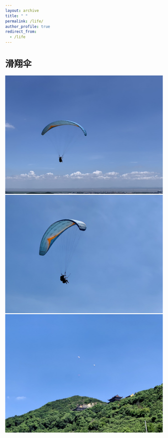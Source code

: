 ```yaml
---
layout: archive
title: " "
permalink: /life/
author_profile: true
redirect_from:
  - /life
---
```


滑翔伞
======
![My WeChat Official Account](/images/paragliding1.jpeg)![My WeChat Official Account](/images/paragliding2.jpeg)![My WeChat Official Account](/images/paragliding3.jpeg)  
